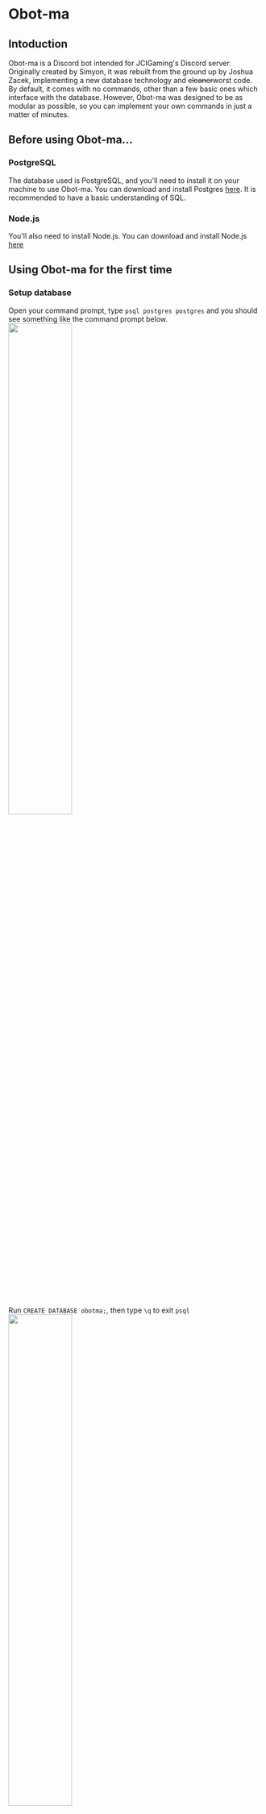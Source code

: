 # Obot-ma

## Intoduction
Obot-ma is a Discord bot intended for JCIGaming's Discord server. Originally created by Simyon, it was rebuilt from the ground up by Joshua Zacek, implementing a new database technology and ~~cleaner~~worst code.<br>
By default, it comes with no commands, other than a few basic ones which interface with the database. However, Obot-ma was designed to be as modular as possible, so you can implement your own commands in just a matter of minutes.<br>

## Before using Obot-ma...

### PostgreSQL
The database used is PostgreSQL, and you'll need to install it on your machine to use Obot-ma. You can download and install Postgres [here](https://www.postgresql.org/download/). It is recommended to have a basic understanding of SQL.

### Node.js
You'll also need to install Node.js. You can download and install Node.js [here](https://nodejs.org/en/)

## Using Obot-ma for the first time

### Setup database
Open your command prompt, type `psql postgres postgres` and you should see something like the command prompt below.<br>
<img width="50%" src="https://github.com/Simyon264/Obot-ma/blob/database/psql.png?raw=true"><br>
Run `CREATE DATABASE obotma;`, then type `\q` to exit `psql`<br>
<img width="50%" src="https://github.com/Simyon264/Obot-ma/blob/database/psql_create_db.png?raw=true"><br>
Type `psql obotma postgres` and run:
```sql
CREATE TABLE guilds (
    guild_id VARCHAR(255) NOT NULL UNIQUE,
    prefix VARCHAR(255),
    log_channel VARCHAR(255)
);
```
```sql
CREATE TABLE blocks (
    user_id VARCHAR(255) NOT NULL,
    guild_id VARCHAR(255) NOT NULL
);
```
<img width="50%" src="https://github.com/Simyon264/Obot-ma/blob/database/psql_create_tables.png?raw=true"><br>
Then type `\q` to exit `psql`.

### Install dependencies
Clone the repo, then open a command promt at the Obot-ma folder (where you cloned the repo). Type `npm i` to install all the dependencies needed.<br>
That's it, now you're ready to run Obot-ma.

### Running Obot-ma
Type `node .` to run Obot-ma.

### On first start...
You'll be asked for your bot token, and a new config file will be generated for you.

# Adding your own commands
Adding your own commands is simple. To get started, create a `.js` file in the `/commands` directory.<br>
In your module exports, label the function you'd like to execute `run`.<br>

You'll want to make sure your `run` function accepts 3 parameters. In order from first to last:<br>
1. Discord Client object
2. Discord Message object
3. Arguments (anything after the first space in the message) 

## Module Exports
By defualt, our command can be run by anyone, and lacks documentation. This is where `module.exports` comes in. We can include information in our `module.exports` to control how our command is used. Think of it as configuration for your command. For example, we can restict commands to only be run by those who can ban memebers. We could also set documentation so users can understand what a command is supposed to do, and how it should be used.<br>

For this example, we'll say we want to create a `delete` command, which will delete a certain number of messages from the current channel, or another channel if specified in the paramters.

**Aliases**<br>
Datatype: *Array*<br>
Alternative names for your commands, which people can use. Make sure you aliases don't clash with command file names in the `commands/` directory, or they won't run. To disable aliases, remove this export. `delete.js`:
```js
module.exports = {
  aliases: ['d', 'del']
}
```
Now the bot will recognise `d` and `del` as `delete`.<br><br>

**Name**<br>
Datatype: *string*<br>
The name of your command. Used in the `help` command. Removing this export is not recommended. `delete.js`:
```js
module.exports = {
  aliases: ['d', 'del'],
  name: 'delete'
}
```
<br>

**About**<br>
Datatype: *string*<br>
Description of the command. Used in the `help` command. Removing this export is not recommended. `delete.js`:
```js
module.exports = {
  aliases: ['d', 'del'],
  name: 'delete',
  about: 'Deletes messages'
}
```
<br>

**Usage**<br>
Datatype: *string*<br>
How your command should be used. Used in the `help` command. Include parameters passed, and wrap them with <> to indicate required or [] to indicate optional. Removing this export is not recommended. `delete.js`:
```js
module.exports = {
  aliases: ['d', 'del'],
  name: 'delete',
  about: 'Deletes messages',
  usage: 'delete <number of message> [channel]'
}
```
<br>

**Category**<br>
Datatype: *string*<br>
What category your command fits into (e.g `Moderation`). Used in the `help` command. Not required, however your command will be treated as uncategorised. `delete.js`:
```js
module.exports = {
  aliases: ['d', 'del'],
  name: 'delete',
  about: 'Deletes messages from the current channel, or another one if specified.',
  usage: 'delete <number of message> [channel]',
  category: 'Moderation'
}
```
<br>

**Permission**<br>
Datatype: *string*<br>
Defines what Discord permission a Discord user needs to run the command. WARNING: Removing this export allows *anyone* to run this command. `delete.js`:
```js
module.exports = {
  aliases: ['d', 'del'],
  name: 'delete',
  about: 'Deletes messages',
  usage: 'delete <number of message> [channel]',
  category: 'Moderation',
  perms: 'ADMINISTRATOR'
}
```
Now only those who were assigned the Administrator permission can run this command.<br><br>

**Cooldown**<br>
Datatype: *int*<br>
How long a user has to wait before executing this command again in milliseconds. It is not recommended to set this value above 1000ms (1 second). WARNING: Not including this export, or setting the value to 0, will disable cooldown. `delete.js`:
```js
module.exports = {
  aliases: ['d', 'del'],
  name: 'delete',
  about: 'Deletes messages',
  usage: 'delete <number of message> [channel]',
  category: 'Moderation',
  perms: 'ADMINISTRATOR',
  cooldown: 1000
}
```
<br>

**Run**<br>
Datatype: *function*<br>
The function that should be run when the command is executed. `delete.js`:
```js
module.exports = {
  aliases: ['d', 'del'],
  name: 'delete',
  about: 'Deletes messages',
  usage: 'delete <number of message> [channel]',
  category: 'Moderation',
  perms: 'ADMINISTRATOR',
  cooldown: 1000,
  run: (client, message, args) => { // parameters
    // code goes here...
  }
}
```

## Config
The config is used to define what colors the message embeds should be.

## That's it folks...
You've reached the end of the documentation. You should know how to setup Obot-ma, run Obot-ma and add your own commands to Obot-ma.
